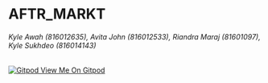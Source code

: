 # AFTR_MARKT
###### Kyle Awah (816012635),  Avita John (816012533), Riandra Maraj (81601097), Kyle Sukhdeo (816014143)
[![Gitpod View Me On Gitpod](https://img.shields.io/badge/Gitpod-Ready--to--Code-blue?logo=gitpod)](https://gitpod.io/#https://github.com/kylehalo/aftrmarkt.git) 
